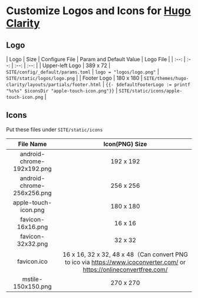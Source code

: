 # Customize Logos and Icons for [Hugo Clarity](https://github.com/chipzoller/hugo-clarity/)

## Logo

| Logo | Size | Configure File | Param and Default Value | Logo File |
| :--: | :--: | :--: | :--: |
| Upper-left Logo | 389 x 72 | `SITE/config/_default/params.toml` | `logo = "logos/logo.png"` | `SITE/static/logos/logo.png` |
| Footer Logo | 180 x 180 | `SITE/themes/hugo-clarity/layouts/partials/footer.html` | `{{- $defaultFooterLogo := printf "%s%s" $iconsDir "apple-touch-icon.png"}}` | `SITE/static/icons/apple-touch-icon.png` |

## Icons

Put these files under `SITE/static/icons`

| File Name | Icon(PNG) Size |
| :--: | :--: |
| android-chrome-192x192.png | 192 x 192 |
| android-chrome-256x256.png | 256 x 256 |
| apple-touch-icon.png | 180 x 180 |
| favicon-16x16.png | 16 x 16 |
| favicon-32x32.png | 32 x 32 |
| favicon.ico | 16 x 16, 32 x 32, 48 x 48（Can convert PNG to ico via <https://www.icoconverter.com/> or <https://onlineconvertfree.com/> |
| mstile-150x150.png | 270 x 270 |
